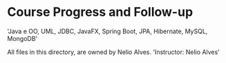 # Course Progress and Follow-up 
'Java e OO, UML, JDBC, JavaFX, Spring Boot, JPA, Hibernate, MySQL, MongoDB'



All files in this directory, are owned by Nelio Alves.
'Instructor: Nelio Alves'
